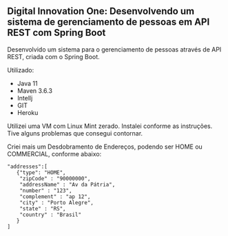 <h2>Digital Innovation One: Desenvolvendo um sistema de gerenciamento de pessoas em API REST com Spring Boot</h2>

Desenvolvido um sistema para o gerenciamento de pessoas através de API REST, criada com o Spring Boot.

Utilizado:
* Java 11
* Maven 3.6.3
* Intellj
* GIT
* Heroku 

Utilizei uma VM com Linux Mint zerado.
Instalei conforme as instruções. 
Tive alguns problemas que consegui contornar.

Criei mais um Desdobramento de Endereços, podendo ser HOME ou COMMERCIAL, conforme abaixo:

    "addresses":[
       {"type": "HOME",
        "zipCode" : "90000000",
        "addressName" : "Av da Pátria",
        "number" : "123",
        "complement" : "ap 12",
        "city" : "Porto Alegre",
        "state" : "RS",
        "country" : "Brasil"
       }
    ]
